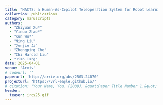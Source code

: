 ```yaml
---
title: "HACTS: a Human-As-Copilot Teleoperation System for Robot Learning"
collection: publications
category: manuscripts
authors: 
  - "Zhiyuan Xu*"
  - "Yinuo Zhao*"
  - "Kun Wu*"
  - "Ning Liu"
  - "Junjie Ji"
  - "Zhengping Che"
  - "Chi Harold Liu"
  - "Jian Tang"
date: 2025-04-01
venue: 'Arxiv'
# codeurl: ''
paperurl: 'http://arxiv.org/abs/2503.24070'
projecturl: 'https://vrl-eagle.github.io/'
# citation: 'Your Name, You. (2009). &quot;Paper Title Number 1.&quot; <i>Journal 1</i>. 1(1).'
header:
  teaser: iros25.gif
---
```

